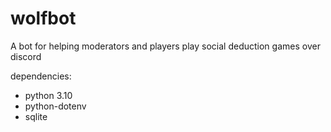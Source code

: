 # wolfbot
A bot for helping moderators and players play social deduction games over discord

dependencies:
- python 3.10
- python-dotenv
- sqlite